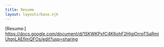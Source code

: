 ```yaml
---
title: Resume
layout: layouts/base.njk
---
```


[Resume:] https://docs.google.com/document/d/1SKWKPxfC4K6ohF2HlgjOrrpTSaRmjUtgnLAEfimQFOs/edit?usp=sharing